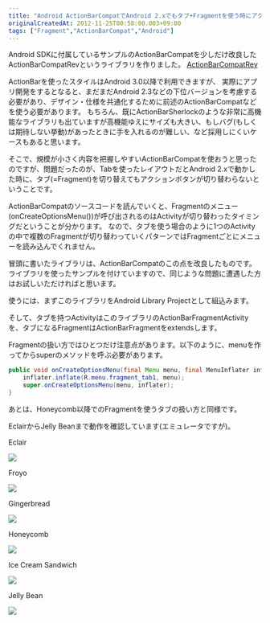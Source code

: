 ```yaml
---
title: "Android ActionBarCompatでAndroid 2.xでもタブ+Fragmentを使う時にアクションボタンが切り替わるようにする"
originalCreatedAt: 2012-11-25T00:58:00.003+09:00
tags: ["Fragment","ActionBarCompat","Android"]
---
```

Android SDKに付属しているサンプルのActionBarCompatを少しだけ改良した ActionBarCompatRevというライブラリを作りました。
[ActionBarCompatRev](https://bitbucket.org/ksoichiro/actionbarcompatrev/overview)
<!--more-->
ActionBarを使ったスタイルはAndroid 3.0以降で利用できますが、
実際にアプリ開発をするとなると、まだまだAndroid 2.3などの下位バージョンを考慮する必要があり、デザイン・仕様を共通化するために前述のActionBarCompatなどを使う必要があります。
もちろん、既にActionBarSherlockのような非常に高機能なライブラリも出ていますが高機能ゆえにサイズも大きい、もしバグ(もしくは期待しない挙動)があったときに手を入れるのが難しい、など採用しにくいケースもあると思います。

そこで、規模が小さく内容を把握しやすいActionBarCompatを使おうと思ったのですが、問題だったのが、Tabを使ったレイアウトだとAndroid 2.xで動かした時に、タブ(=Fragment)を切り替えてもアクションボタンが切り替わらないということです。

ActionBarCompatのソースコードを読んでいくと、Fragmentのメニュー(onCreateOptionsMenu())が呼び出されるのはActivityが切り替わったタイミングだということが分かります。
なので、タブを使う場合のように1つのActivityの中で複数のFragmentが切り替わっていくパターンではFragmentごとにメニューを読み込んでくれません。

冒頭に書いたライブラリは、ActionBarCompatのこの点を改良したものです。
ライブラリを使ったサンプルを付けていますので、同じような問題に遭遇した方はお試しいただければと思います。

使うには、まずこのライブラリをAndroid Library Projectとして組込みます。

そして、タブを持つActivityはこのライブラリのActionBarFragmentActivityを、タブになるFragmentはActionBarFragmentをextendsします。

Fragmentの扱い方ではひとつだけ注意点があります。以下のように、menuを作ってからsuperのメソッドを呼ぶ必要があります。

```java
public void onCreateOptionsMenu(final Menu menu, final MenuInflater inflater) {
    inflater.inflate(R.menu.fragment_tab1, menu);
    super.onCreateOptionsMenu(menu, inflater);
} 
```

あとは、Honeycomb以降でのFragmentを使うタブの扱い方と同様です。

EclairからJelly Beanまで動作を確認しています(エミュレータですが)。

Eclair

[![](http://2.bp.blogspot.com/-bRbz8R9fgjQ/ULDseWP7QDI/AAAAAAAAKXA/5yfMaxMGzO4/s320/ActionBarCompatRev_Sample_Eclair.png)](http://2.bp.blogspot.com/-bRbz8R9fgjQ/ULDseWP7QDI/AAAAAAAAKXA/5yfMaxMGzO4/s1600/ActionBarCompatRev_Sample_Eclair.png)

Froyo

[![](http://4.bp.blogspot.com/-MJ49qFMOVto/ULDsfHpEupI/AAAAAAAAKXI/o-yEcUz2xW0/s320/ActionBarCompatRev_Sample_Froyo.png)](http://4.bp.blogspot.com/-MJ49qFMOVto/ULDsfHpEupI/AAAAAAAAKXI/o-yEcUz2xW0/s1600/ActionBarCompatRev_Sample_Froyo.png)

Gingerbread

[![](http://2.bp.blogspot.com/-FJ8aHncM1k4/ULDsfz_q-lI/AAAAAAAAKXQ/YoSoeObz0E8/s320/ActionBarCompatRev_Sample_Gingerbread.png)](http://2.bp.blogspot.com/-FJ8aHncM1k4/ULDsfz_q-lI/AAAAAAAAKXQ/YoSoeObz0E8/s1600/ActionBarCompatRev_Sample_Gingerbread.png)

Honeycomb

[![](http://3.bp.blogspot.com/-BbqOa0NCIeE/ULDsguU3EHI/AAAAAAAAKXY/KBISFg3bFVA/s320/ActionBarCompatRev_Sample_Honeycomb.png)](http://3.bp.blogspot.com/-BbqOa0NCIeE/ULDsguU3EHI/AAAAAAAAKXY/KBISFg3bFVA/s1600/ActionBarCompatRev_Sample_Honeycomb.png)

Ice Cream Sandwich

[![](http://3.bp.blogspot.com/-WmzZjyqHvpg/ULDshMDwb1I/AAAAAAAAKXg/gLVQHe69yBg/s320/ActionBarCompatRev_Sample_ICS.png)](http://3.bp.blogspot.com/-WmzZjyqHvpg/ULDshMDwb1I/AAAAAAAAKXg/gLVQHe69yBg/s1600/ActionBarCompatRev_Sample_ICS.png)

Jelly Bean

[![](http://4.bp.blogspot.com/-EUoaTAZnAzw/ULDsh9Kap9I/AAAAAAAAKXo/6A_WDG-075A/s320/ActionBarCompatRev_Sample_JellyBean.png)](http://4.bp.blogspot.com/-EUoaTAZnAzw/ULDsh9Kap9I/AAAAAAAAKXo/6A_WDG-075A/s1600/ActionBarCompatRev_Sample_JellyBean.png)
